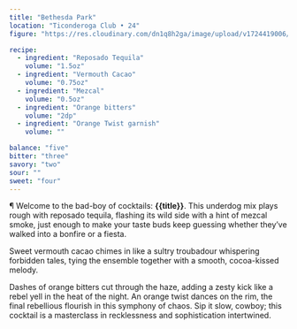 ```yaml
---
title: "Bethesda Park"
location: "Ticonderoga Club • 24"
figure: "https://res.cloudinary.com/dn1q8h2ga/image/upload/v1724419006/spirit.menu/bethesda_2x_f73nhr.webp"

recipe:
  - ingredient: "Reposado Tequila"
    volume: "1.5oz"
  - ingredient: "Vermouth Cacao"
    volume: "0.75oz"
  - ingredient: "Mezcal"
    volume: "0.5oz"
  - ingredient: "Orange bitters"
    volume: "2dp"
  - ingredient: "Orange Twist garnish"
    volume: ""

balance: "five"
bitter: "three"
savory: "two"
sour: ""
sweet: "four"
---
```


¶ Welcome to the bad-boy of cocktails: **{{title}}**. This underdog mix plays rough with reposado tequila, flashing its wild side with a hint of mezcal smoke, just enough to make your taste buds keep guessing whether they’ve walked into a bonfire or a fiesta.

Sweet vermouth cacao chimes in like a sultry troubadour whispering forbidden tales, tying the ensemble together with a smooth, cocoa-kissed melody.

Dashes of orange bitters cut through the haze, adding a zesty kick like a rebel yell in the heat of the night. An orange twist dances on the rim, the final rebellious flourish in this symphony of chaos. Sip it slow, cowboy; this cocktail is a masterclass in recklessness and sophistication intertwined.

